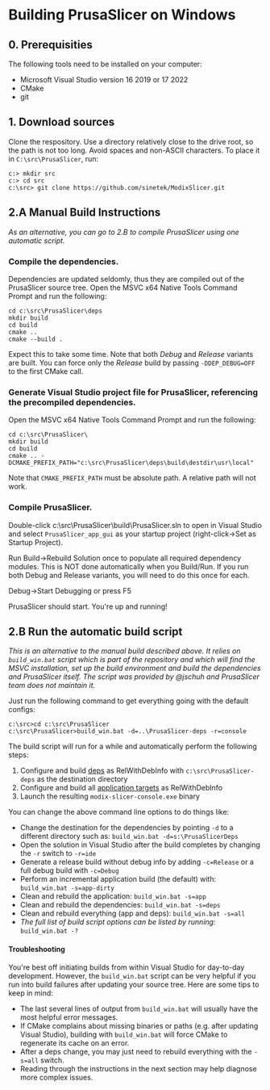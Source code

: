 # Building PrusaSlicer on Windows


## 0. Prerequisities

The following tools need to be installed on your computer:
- Microsoft Visual Studio version 16 2019 or 17 2022
- CMake
- git




## 1. Download sources

Clone the respository. Use a directory relatively close to the drive root, so the path is not too long. Avoid spaces and non-ASCII characters. To place it in `C:\src\PrusaSlicer`, run:
```
c:> mkdir src
c:> cd src
c:\src> git clone https://github.com/sinetek/ModixSlicer.git
```


## 2.A Manual Build Instructions

_As an alternative, you can go to 2.B to compile PrusaSlicer using one automatic script._

### Compile the dependencies.
Dependencies are updated seldomly, thus they are compiled out of the PrusaSlicer source tree.
Open the MSVC x64 Native Tools Command Prompt and run the following:
```
cd c:\src\PrusaSlicer\deps
mkdir build
cd build
cmake ..
cmake --build .
```
Expect this to take some time. Note that both _Debug_ and _Release_ variants are built. You can force only the _Release_ build by passing `-DDEP_DEBUG=OFF` to the first CMake call.

### Generate Visual Studio project file for PrusaSlicer, referencing the precompiled dependencies.
Open the MSVC x64 Native Tools Command Prompt and run the following:
```
cd c:\src\PrusaSlicer\
mkdir build
cd build
cmake .. -DCMAKE_PREFIX_PATH="c:\src\PrusaSlicer\deps\build\destdir\usr\local"
```

Note that `CMAKE_PREFIX_PATH` must be absolute path. A relative path will not work.

### Compile PrusaSlicer. 

Double-click c:\src\PrusaSlicer\build\PrusaSlicer.sln to open in Visual Studio and select `PrusaSlicer_app_gui` as your startup project (right-click->Set as Startup Project).

Run Build->Rebuild Solution once to populate all required dependency modules. This is NOT done automatically when you Build/Run. If you run both Debug and Release variants, you will need to do this once for each.

Debug->Start Debugging or press F5

PrusaSlicer should start. You're up and running!




## 2.B Run the automatic build script

_This is an alternative to the manual build described above. It relies on `build_win.bat` script which is part of the repository and which will find the MSVC installation, set up the build environment and build the dependencies and PrusaSlicer itself. The script was provided by @jschuh and PrusaSlicer team does not maintain it._

Just run the following command to get everything going with the default configs:

```
c:\src>cd c:\src\PrusaSlicer
c:\src\PrusaSlicer>build_win.bat -d=..\PrusaSlicer-deps -r=console
```

The build script will run for a while and automatically perform the following steps:
1. Configure and build [deps](#compile-the-dependencies) as RelWithDebInfo with `c:\src\PrusaSlicer-deps` as the destination directory
2. Configure and build all [application targets](#compile-prusaslicer) as RelWithDebInfo
3. Launch the resulting `modix-slicer-console.exe` binary

You can change the above command line options to do things like:
* Change the destination for the dependencies by pointing `-d` to a different directory such as: `build_win.bat -d=s:\PrusaSlicerDeps`
* Open the solution in Visual Studio after the build completes by changing the `-r` switch to `-r=ide`
* Generate a release build without debug info by adding `-c=Release` or a full debug build with `-c=Debug`
* Perform an incremental application build (the default) with: `build_win.bat -s=app-dirty`
* Clean and rebuild the application: `build_win.bat -s=app`
* Clean and rebuild the dependencies: `build_win.bat -s=deps`
* Clean and rebuild everything (app and deps): `build_win.bat -s=all`
* _The full list of build script options can be listed by running:_ `build_win.bat -?`

#### Troubleshooting

You're best off initiating builds from within Visual Studio for day-to-day development. However, the `build_win.bat` script can be very helpful if you run into build failures after updating your source tree. Here are some tips to keep in mind:
* The last several lines of output from `build_win.bat` will usually have the most helpful error messages.
* If CMake complains about missing binaries or paths (e.g. after updating Visual Studio), building with `build_win.bat` will force CMake to regenerate its cache on an error.
* After a deps change, you may just need to rebuild everything with the `-s=all` switch.
* Reading through the instructions in the next section may help diagnose more complex issues.


